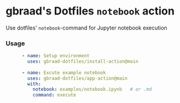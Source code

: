 gbraad's Dotfiles `notebook` action
===================================


Use dotfiles' `notebook`-command for Jupyter notebook execution

### Usage

```yaml
      - name: Setup environment
        uses: gbraad-dotfiles/install-action@main
        
      - name: Excute example notebook
        uses: gbraad-dotfiles/app-action@main
        with:
          notebook: examples/notebook.ipynb   # or .md
          command: execute
```
